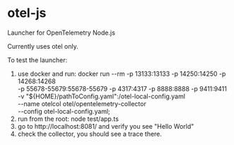 # otel-js
Launcher for OpenTelemetry Node.js


Currently uses otel only.

To test the launcher:
1. use docker and run: docker run --rm -p 13133:13133 -p 14250:14250 -p 14268:14268 \
      -p 55678-55679:55678-55679 -p 4317:4317 -p 8888:8888 -p 9411:9411 \
              -v "${HOME}/pathToConfig.yaml":/otel-local-config.yaml \
      --name otelcol otel/opentelemetry-collector \
      --config otel-local-config.yaml;
2. run from the root: node test/app.ts
3. go to http://localhost:8081/ and verify you see "Hello World"
4. check the collector, you should see a trace there.